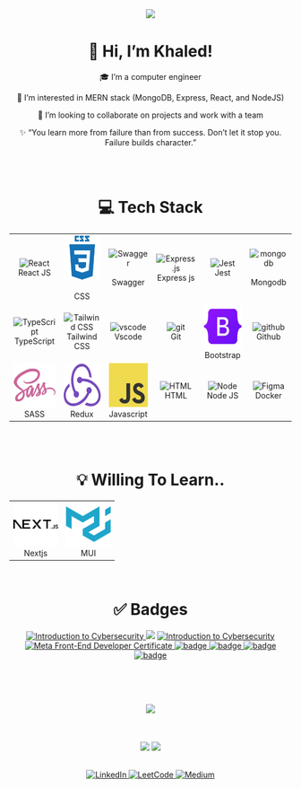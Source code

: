 <div align="center">
    <img width="300" src="https://media2.giphy.com/media/fkZukR450RQ1qnGaq9/giphy.gif?cid=ecf05e47gneo2xsewt8d2zhuq4cmwic93xuhluywadnh6oxy&rid=giphy.gif&ct=s" width="200"/>
</div>

<div align="center">
    <h1>👋 Hi, I’m Khaled!</h1>
    <p>🎓 I’m a computer engineer</p>
    <p>👀 I’m interested in MERN stack (MongoDB, Express, React, and NodeJS)</p>
    <p>📢 I’m looking to collaborate on projects and work with a team</p>
    <p>✨ “You learn more from failure than from success. Don’t let it stop you. Failure builds character.”</p>
</div>
<br /> <br /> 


<div align="center">
  
# 💻 Tech Stack
</div>

<table align='center'>
  <tr>
    <td align="center">
     <img src="https://github.com/Khaled6120/Khaled6120/assets/86200305/26749d41-be74-4623-a003-47eb0a30d472" title="React" alt="React" width="80px" height="80px"/>
      <br>React JS
    </td>
    <td align="center">
     <img src="https://github.com/devicons/devicon/blob/master/icons/css3/css3-plain-wordmark.svg"  title="CSS3" alt="CSS" width="80px" height="80px"/>&nbsp;
      <br>CSS
    </td>
    <td align="center">
     <img src="https://upload.wikimedia.org/wikipedia/commons/a/ab/Swagger-logo.png?20170812110931" title="Swagger" alt="Swagger" width="80px" height="80px"/>&nbsp;
      <br>Swagger
    </td>
    <td align="center">
      <img width="80px" src="https://cdn.icon-icons.com/icons2/2699/PNG/512/expressjs_logo_icon_169185.png" alt="Express.js" />
      <br>Express js
    </td>
    <td align="center">
      <img width="80px" src="https://cdn.jsdelivr.net/gh/devicons/devicon/icons/jest/jest-plain.svg" alt="Jest" />
      <br>Jest
    </td>
    <td align="center">
           <img src="https://cdn.jsdelivr.net/gh/devicons/devicon/icons/mongodb/mongodb-original.svg" title="mongodb" alt="mongodb" width="80px" height="80px"/>&nbsp;
      <br>Mongodb
    </td>
  </tr>
  <tr>
    <td align="center">
      <img width="80px" src="https://cdn.jsdelivr.net/gh/devicons/devicon/icons/typescript/typescript-original.svg" alt="TypeScript" />
      <br>TypeScript
    </td>
    <td align="center">
      <img width="80px" src="https://cdn.jsdelivr.net/gh/devicons/devicon/icons/tailwindcss/tailwindcss-plain.svg" alt="Tailwind CSS" />
      <br>Tailwind CSS
    </td>
    <td align="center">
      <img width="80px" src="https://cdn.jsdelivr.net/gh/devicons/devicon/icons/vscode/vscode-original.svg" alt="vscode" />
      <br>Vscode
    </td>
    <td align="center">
      <img width="80px" src="https://cdn.jsdelivr.net/gh/devicons/devicon/icons/git/git-original.svg" alt="git" />
      <br>Git
    </td>
    <td align="center">
           <img src="https://github.com/devicons/devicon/blob/master/icons/bootstrap/bootstrap-original.svg" title="bootstrap" **alt="bootstrap" width="80px" height="80px"/>
      <br>Bootstrap
    </td>
    <td align="center">
      <img width="80px" src="https://cdn.jsdelivr.net/gh/devicons/devicon/icons/github/github-original.svg" alt="github" />
      <br>Github
    </td>
  </tr>
  <tr>
    </td>
    <td align="center">
      <img src="https://github.com/devicons/devicon/blob/master/icons/sass/sass-original.svg" title="sass" alt="sass" width="80px" height="80px"/>
      <br>SASS
    </td>
    <td align="center">
      <img src="https://github.com/devicons/devicon/blob/master/icons/redux/redux-original.svg" title="Redux" **alt="Redux" width="80px" height="80px"/>
      <br>Redux
    </td>
    <td align="center">
     <img src="https://github.com/devicons/devicon/blob/master/icons/javascript/javascript-original.svg" title="JavaScript" alt="JavaScript" width="80px"  height="80px"/>
      <br>Javascript
    </td>
    <td align="center">
     <img src="https://github.com/Khaled6120/Khaled6120/assets/86200305/0cc9c7b3-2ee9-4fc2-9f39-be718dbdec8d" title="HTML" alt="HTML" width="80px"  height="80px"/>
      <br>HTML
    </td>
    <td align="center">
     <img src="https://cdn-icons-png.flaticon.com/512/5968/5968322.png" title="Node" alt="Node" width="80px"  height="80px"/>
      <br>Node JS
    </td>
    <td align="center">
     <img src="https://cdn4.iconfinder.com/data/icons/logos-and-brands/512/97_Docker_logo_logos-512.png" title="Figma" alt="Figma" width="80px"  height="80px"/>
      <br>Docker
    </td>
  </tr>
</table>

<br /> <br />

<div align="center">
  
# 💡 Willing To Learn..
</div>

<table align='center'>
   <tr>
     <td align="center">
          <img src="https://github.com/devicons/devicon/blob/master/icons/nextjs/nextjs-original-wordmark.svg" title="nextjs" **alt="nextjs" width="80px" height="80px"/>
             <br>Nextjs
     </td>
     <td align="center">
            <img src="https://github.com/devicons/devicon/blob/master/icons/materialui/materialui-plain.svg" title="materialui" alt="materialui" width="80px" height="80px"/>
             <br>MUI
     </td>
   </tr>
</table>

<br />

<div align="center">

  <div align="center">

# ✅ Badges

</div>
<a href="https://www.credly.com/badges/aae4db06-0965-4950-9e72-75f49f30eed3/public_url">
  <img src="https://cyberdefenders.org/static/img/exams/gold_coin.png" alt="Introduction to Cybersecurity" width="100" height="100">
</a>
<img width="100" src="https://user-images.githubusercontent.com/86200305/220100218-586ac69a-d058-4db2-84cf-2d6cea0cab2c.png" />
<!--START_SECTION:badges-->

<a href="https://www.credly.com/earner/earned/badge/01f2d45c-340a-4464-9a6a-d9799f05b76e">
  <img src="https://images.credly.com/size/200x200/images/af8c6b4e-fc31-47c4-8dcb-eb7a2065dc5b/I2CS__1_.png" alt="Introduction to Cybersecurity" width="100" height="100">
</a>
<a href="https://www.credly.com/badges/22db03be-79b4-46b7-ad55-e7cb8e1f2c80/public_url">
  <img src="https://images.credly.com/size/220x220/images/e91ed0b0-842b-417f-8d2f-b07535febdda/image.png" alt="Meta Front-End Developer Certificate" width="100" height="100">
</a>
<a href="">
  <img src="https://assets.holopin.io/eyJidWNrZXQiOiJob2xvcGluLWFzc2V0cyIsImtleSI6ImFzc2V0cy9jbG15cWdyMGUwMjI1enV6amdxZmYwbmhsIiwiZWRpdHMiOnsicm90YXRlIjpudWxsfX0=" alt="badge" width="100" height="100">
</a>
<a href="">
  <img src="https://images.credly.com/size/680x680/images/22a0ece5-ff05-4594-8320-25e55e9ae203/image.png" alt="badge" width="100" height="100">
</a>
<a href="">
  <img src="https://images.credly.com/size/680x680/images/5bdd6a39-3e03-4444-9510-ecff80c9ce79/image.png" alt="badge" width="100" height="100">
</a>
<a href="">
  <img src="https://images.credly.com/size/680x680/images/0bf0f2da-a699-4c82-82e2-56dcf1f2e1c7/image.png" alt="badge" width="100" height="100">
</a>
<!--END_SECTION:badges-->
</div>

<br /><br /><br />

<div align="center">
<img  width="750" src="https://leetcard.jacoblin.cool/Khaled6120?theme=nord&border=0&radius=20&width=600&animation=true" />
</div>
<br />

<br />

<p align= "center">
    <img  height= "175" src="https://github-readme-stats.vercel.app/api?username=khaled6120&show_icons=true&theme=dracula" />
    <img  height="175" src="https://github-readme-stats.vercel.app/api/top-langs/?username=khaled6120&theme=dracula&layout=compact" />
</p>

<br />

<div id="badges" align="center">
    <a href="https://www.linkedin.com/in/khaled-naes-359456216">
        <img src="https://img.shields.io/badge/LinkedIn-blue?style=for-the-badge&logo=linkedin&logoColor=white" alt="LinkedIn"/>
    </a>
    <a href="https://leetcode.com/Khaled6120/">
        <img src="https://img.shields.io/badge/-LeetCode-FFA116?style=for-the-badge&logo=LeetCode&logoColor=black" alt="LeetCode"/>
    </a>
    <a href="https://medium.com/@alnaes1234">
        <img src="https://img.shields.io/badge/Medium-12100E?style=for-the-badge&logo=medium&logoColor=white" alt="Medium"/>
    </a>
</div>
